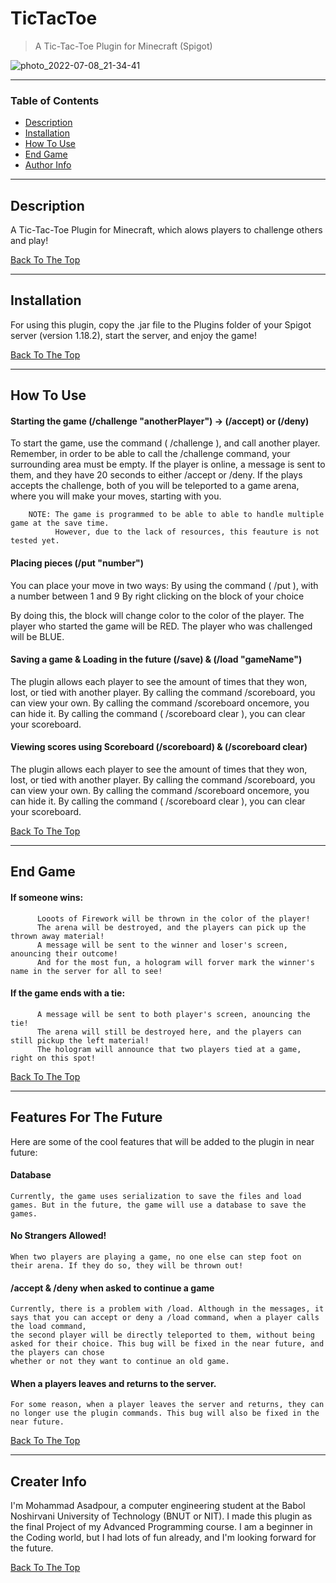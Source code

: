 # TicTacToe

> A Tic-Tac-Toe Plugin for Minecraft (Spigot)

![photo_2022-07-08_21-34-41](https://user-images.githubusercontent.com/107719378/178038077-7ad835c2-3c77-4187-9584-fb1d85ac8f5a.jpg)

---

### Table of Contents

- [Description](#description)
- [Installation](#installation)
- [How To Use](#how-to-use)
- [End Game](#end-game)
- [Author Info](#author-info)

---

## Description

A Tic-Tac-Toe Plugin for Minecraft, which alows players to challenge others and play! 

[Back To The Top](#TicTacToe)

---

## Installation

For using this plugin, copy the .jar file to the Plugins folder of your Spigot server (version 1.18.2), start the server, and enjoy the game!

[Back To The Top](#TicTacToe)

---

## How To Use

#### Starting the game (/challenge "anotherPlayer") -> (/accept) or (/deny)

To start the game, use the command ( /challenge <anotherPlayer> ), and call another player. 
    Remember, in order to be able to call the /challenge command, your surrounding area must be empty.
If the player is online, a message is sent to them, and they have 20 seconds to either /accept or /deny.
If the plays accepts the challenge, both of you will be teleported to a game arena, where you will make your moves, starting with you.
  
        NOTE: The game is programmed to be able to able to handle multiple game at the save time.
              However, due to the lack of resources, this feauture is not tested yet.

#### Placing pieces (/put "number")
  
You can place your move in two ways:
  By using the command ( /put <number> ), with a number between 1 and 9
  By right clicking on the block of your choice
  
By doing this, the block will change color to the color of the player.
  The player who started the game will be RED.
  The player who was challenged will be BLUE.
  
#### Saving a game & Loading in the future (/save) & (/load "gameName")

The plugin allows each player to see the amount of times that they won, lost, or tied with another player.
  By calling the command /scoreboard, you can view your own.
  By calling the command /scoreboard oncemore, you can hide it.
  By calling the command ( /scoreboard clear ), you can clear your scoreboard.


#### Viewing scores using Scoreboard (/scoreboard) & (/scoreboard clear)

The plugin allows each player to see the amount of times that they won, lost, or tied with another player.
  By calling the command /scoreboard, you can view your own.
  By calling the command /scoreboard oncemore, you can hide it.
  By calling the command ( /scoreboard clear ), you can clear your scoreboard.

[Back To The Top](#TicTacToe)
  
---

## End Game
  
  #### If someone wins:
          Looots of Firework will be thrown in the color of the player!
          The arena will be destroyed, and the players can pick up the thrown away material!
          A message will be sent to the winner and loser's screen, anouncing their outcome!
          And for the most fun, a hologram will forver mark the winner's name in the server for all to see!
  #### If the game ends with a tie:
          A message will be sent to both player's screen, anouncing the tie!
          The arena will still be destroyed here, and the players can still pickup the left material!
          The hologram will announce that two players tied at a game, right on this spot!
  
  [Back To The Top](#TicTacToe)
  
---

## Features For The Future
  
Here are some of the cool features that will be added to the plugin in near future:
  
    
#### Database
    Currently, the game uses serialization to save the files and load games. But in the future, the game will use a database to save the games.

#### No Strangers Allowed!
    When two players are playing a game, no one else can step foot on their arena. If they do so, they will be thrown out!
  
#### /accept & /deny when asked to continue a game
    Currently, there is a problem with /load. Although in the messages, it says that you can accept or deny a /load command, when a player calls the load command, 
    the second player will be directly teleported to them, without being asked for their choice. This bug will be fixed in the near future, and the players can chose
    whether or not they want to continue an old game.
  
#### When a players leaves and returns to the server.
    For some reason, when a player leaves the server and returns, they can no longer use the plugin commands. This bug will also be fixed in the near future.
  
[Back To The Top](#TicTacToe)
  
---

## Creater Info

I'm Mohammad Asadpour, a computer engineering student at the Babol Noshirvani University of Technology (BNUT or NIT). I made this plugin as the final Project of
  my Advanced Programming course. I am a beginner in the Coding world, but I had lots of fun already, and I'm looking forward for the future.

[Back To The Top](#TicTacToe)
